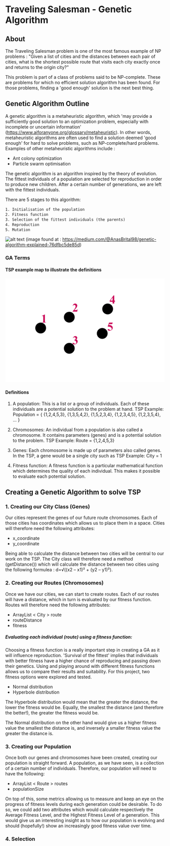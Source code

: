 # Traveling Salesman - Genetic Algorithm

## About

The Traveling Salesman problem is one of the most famous example of NP problems :
"Given a list of cities and the distances between each pair of cities,
what is the shortest possible route that visits each city exactly once and returns to the origin city?"

This problem is part of a class of problems said to be NP-complete. These are problems for which no efficient solution
algorithm has been found. For those problems, finding a 'good enough' solution is the next best thing.

## Genetic Algorithm Outline

A genetic algorithm is a metaheuristic algorithm, which 'may provide a sufficiently good solution to an optimization
problem, especially with incomplete or uncertain information' (https://www.aiforanyone.org/glossary/metaheuristic).
In other words, metaheuristic algorithms are often used to find a solution deemed 'good enough' for hard to solve
problems, such as NP-complete/hard problems.
Examples of other metaheuristic algorithms include :
 - Ant colony optimization
 - Particle swarm optimisation

The genetic algorithm is an algorithm inspired by the theory of evolution. The fittest individuals of a population are
selected for reproduction in order to produce new children. After a certain number of generations, we are left with the
fittest individuals.

There are 5 stages to this algorithm:

    1. Initialisation of the population
    2. Fitness function
    3. Selection of the fittest individuals (the parents)
    4. Reproduction
    5. Mutation

![alt text](https://miro.medium.com/v2/resize:fit:1400/format:webp/1*Ma0sNLsyM0rnZQXEldn7SQ.png)
(image found at : https://medium.com/@AnasBrital98/genetic-algorithm-explained-76dfbc5de85d)


### GA Terms

#### TSP example map to illustrate the definitions

![img_1.png](img_1.png)

#### Definitions

1. A population: This is a list or a group of individuals. Each of these individuals are a potential solution to the
problem at hand.
TSP Example: Population = { {1,2,4,5,3}, {1,3,5,4,2}, {1,5,2,3,4}, {1,2,3,4,5}, {1,2,3,5,4}, ... }

2. Chromosomes: An individual from a population is also called a chromosome. It contains parameters (genes) and is a 
potential solution to the problem.
TSP Example: Route = {1,2,4,5,3}

3. Genes: Each chromosome is made up of parameters also called genes. In the TSP, a gene would be a single city such as
TSP Example: City = 1

4. Fitness function: A fitness function is a particular mathematical function which determines the quality of each
individual. This makes it possible to evaluate each potential solution.

## Creating a Genetic Algorithm to solve TSP

### 1. Creating our City Class (Genes)
Our cities represent the genes of our future route chromosomes. Each of those cities has coordinates which allows us to
place them in a space. Cities will therefore need the following attributes:
- x_coordinate
- y_coordinate

Being able to calculate the distance between two cities will be central to our work on the TSP. The City class will
therefore need a method (getDistance()) which will calculate the distance between two cities using the following
formulea : d=√((x2 – x1)² + (y2 – y1)²).

### 2. Creating our Routes (Chromosomes)
Once we have our cities, we can start to create routes. Each of our routes will have a distance, which in turn is
evaluated by our fitness function. Routes will therefore need the following attributes:
- ArrayList < City > route
- routeDistance
- fitness

##### Evaluating each individual (route) using a fitness function:
Choosing a fitness function is a really important step in creating a GA as it will influence reproduction. 'Survival of
the fittest' implies that individuals with better fitness have a higher chance of reproducing and passing
down their genetics.
Using and playing around with different fitness functions allows us to compare their results and suitability. For this
project, two fitness options were explored and tested.
- Normal distribution
- Hyperbole distribution

The Hyperbole distribution would mean that the greater the distance, the lower the fitness would be. Equally, the
smallest the distance (and therefore the better!), the greater the fitness would be.

The Normal distribution on the other hand would give us a higher fitness value the smallest the distance is, and
inversely a smaller fitness value the greater the distance is.

### 3. Creating our Population
Once both our genes and chromosomes have been created, creating our population is straight forward. A population, as
we have seen, is a collection of a certain number of individuals. Therefore, our population will need to have the
following:
- ArrayList < Route > routes
- populationSize

On top of this, some metrics allowing us to measure and keep an eye on the progress of fitness levels during each
generation could be desirable. To do so, we could add two attributes which would calculate respectively the Average
Fitness Level, and the Highest Fitness Level of a generation. This would give us an interesting insight as to how our
population is evolving and should (hopefully!) show an increasingly good fitness value over time.

### 4. Selection

